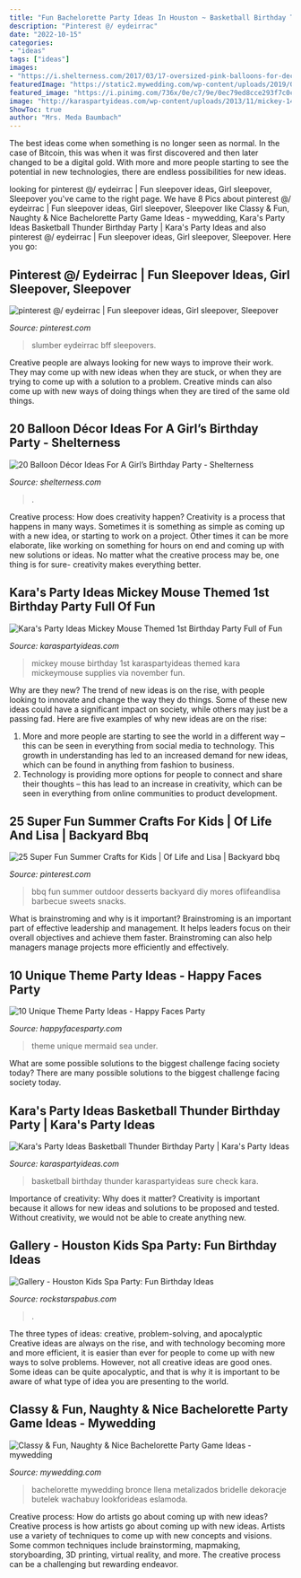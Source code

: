 ```yaml
---
title: "Fun Bachelorette Party Ideas In Houston ~ Basketball Birthday Thunder Karaspartyideas Sure Check Kara"
description: "Pinterest @/ eydeirrac"
date: "2022-10-15"
categories:
- "ideas"
tags: ["ideas"]
images:
- "https://i.shelterness.com/2017/03/17-oversized-pink-balloons-for-decorating-a-dessert-table.jpg"
featuredImage: "https://static2.mywedding.com/wp-content/uploads/2019/04/14153922/ring-toss-game.jpg"
featured_image: "https://i.pinimg.com/736x/0e/c7/9e/0ec79ed8cce293f7c0c0bba989b31fe3.jpg"
image: "http://karaspartyideas.com/wp-content/uploads/2013/11/mickey-14.jpg"
ShowToc: true
author: "Mrs. Meda Baumbach"
---
```



The best ideas come when something is no longer seen as normal. In the case of Bitcoin, this was when it was first discovered and then later changed to be a digital gold. With more and more people starting to see the potential in new technologies, there are endless possibilities for new ideas.

	

		
looking for pinterest @/ eydeirrac | Fun sleepover ideas, Girl sleepover, Sleepover you've came to the right page. We have 8 Pics about pinterest @/ eydeirrac | Fun sleepover ideas, Girl sleepover, Sleepover like Classy &amp; Fun, Naughty &amp; Nice Bachelorette Party Game Ideas - mywedding, Kara&#039;s Party Ideas Basketball Thunder Birthday Party | Kara&#039;s Party Ideas and also pinterest @/ eydeirrac | Fun sleepover ideas, Girl sleepover, Sleepover. Here you go:
		
    
## Pinterest @/ Eydeirrac | Fun Sleepover Ideas, Girl Sleepover, Sleepover

<img loading=lazy src="https://i.pinimg.com/736x/0e/c7/9e/0ec79ed8cce293f7c0c0bba989b31fe3.jpg" onerror="this.onerror=null;this.src='https://tse4.mm.bing.net/th?id=OIP.RDc6dqcIlBYE2doGPqoHygHaNk&amp;pid=15.1';" alt="pinterest @/ eydeirrac | Fun sleepover ideas, Girl sleepover, Sleepover">

_Source: pinterest.com_

>slumber eydeirrac bff sleepovers. 

	

Creative people are always looking for new ways to improve their work. They may come up with new ideas when they are stuck, or when they are trying to come up with a solution to a problem. Creative minds can also come up with new ways of doing things when they are tired of the same old things.

    
## 20 Balloon Décor Ideas For A Girl’s Birthday Party - Shelterness

<img loading=lazy src="https://i.shelterness.com/2017/03/17-oversized-pink-balloons-for-decorating-a-dessert-table.jpg" onerror="this.onerror=null;this.src='https://tse2.mm.bing.net/th?id=OIP.BRPvCWXyjO_-y--X9ApYSgHaLH&amp;pid=15.1';" alt="20 Balloon Décor Ideas For A Girl’s Birthday Party - Shelterness">

_Source: shelterness.com_

>. 

	

Creative process: How does creativity happen?
Creativity is a process that happens in many ways. Sometimes it is something as simple as coming up with a new idea, or starting to work on a project. Other times it can be more elaborate, like working on something for hours on end and coming up with new solutions or ideas. No matter what the creative process may be, one thing is for sure- creativity makes everything better.

    
## Kara&#039;s Party Ideas Mickey Mouse Themed 1st Birthday Party Full Of Fun

<img loading=lazy src="http://karaspartyideas.com/wp-content/uploads/2013/11/mickey-14.jpg" onerror="this.onerror=null;this.src='https://tse3.mm.bing.net/th?id=OIP.YsviyzZdgDvOROXoKliF6QHaLI&amp;pid=15.1';" alt="Kara&#039;s Party Ideas Mickey Mouse Themed 1st Birthday Party Full of Fun">

_Source: karaspartyideas.com_

>mickey mouse birthday 1st karaspartyideas themed kara mickeymouse supplies via november fun. 

	

Why are they new?
The trend of new ideas is on the rise, with people looking to innovate and change the way they do things. Some of these new ideas could have a significant impact on society, while others may just be a passing fad. Here are five examples of why new ideas are on the rise: 
1) More and more people are starting to see the world in a different way – this can be seen in everything from social media to technology. This growth in understanding has led to an increased demand for new ideas, which can be found in anything from fashion to business. 
2) Technology is providing more options for people to connect and share their thoughts – this has lead to an increase in creativity, which can be seen in everything from online communities to product development.

    
## 25 Super Fun Summer Crafts For Kids | Of Life And Lisa | Backyard Bbq

<img loading=lazy src="https://i.pinimg.com/originals/45/96/b5/4596b573f4c1a31d3a16aba1bcb0c308.jpg" onerror="this.onerror=null;this.src='https://tse4.mm.bing.net/th?id=OIP.3aCcNMuJrHjG4hqdkio0xAHaLG&amp;pid=15.1';" alt="25 Super Fun Summer Crafts for Kids | Of Life and Lisa | Backyard bbq">

_Source: pinterest.com_

>bbq fun summer outdoor desserts backyard diy mores oflifeandlisa barbecue sweets snacks. 

	

What is brainstroming and why is it important?
Brainstroming is an important part of effective leadership and management. It helps leaders focus on their overall objectives and achieve them faster. Brainstroming can also help managers manage projects more efficiently and effectively.

    
## 10 Unique Theme Party Ideas - Happy Faces Party

<img loading=lazy src="http://happyfacesparty.com/wp-content/uploads/2017/08/061afc44f5c3b002e46f9fed9352737d.jpg" onerror="this.onerror=null;this.src='https://tse4.mm.bing.net/th?id=OIP.LtvcQbEKNtQZ_01sy3iDNQHaLH&amp;pid=15.1';" alt="10 Unique Theme Party Ideas - Happy Faces Party">

_Source: happyfacesparty.com_

>theme unique mermaid sea under. 

	

What are some possible solutions to the biggest challenge facing society today?
There are many possible solutions to the biggest challenge facing society today.

    
## Kara&#039;s Party Ideas Basketball Thunder Birthday Party | Kara&#039;s Party Ideas

<img loading=lazy src="http://karaspartyideas.com/wp-content/uploads/2017/09/Basketball-Thunder-Birthday-Party-via-Karas-Party-Ideas-KarasPartyIdeas.com1_.jpg" onerror="this.onerror=null;this.src='https://tse2.mm.bing.net/th?id=OIP.LKimSEq4zH27g5vQWVDGZgHaFd&amp;pid=15.1';" alt="Kara&#039;s Party Ideas Basketball Thunder Birthday Party | Kara&#039;s Party Ideas">

_Source: karaspartyideas.com_

>basketball birthday thunder karaspartyideas sure check kara. 

	

Importance of creativity: Why does it matter?
Creativity is important because it allows for new ideas and solutions to be proposed and tested. Without creativity, we would not be able to create anything new.

    
## Gallery - Houston Kids Spa Party: Fun Birthday Ideas

<img loading=lazy src="http://rockstarspabus.com/wp-content/uploads/2019/05/rockstarspabus-photo-gallery-katy-tx.jpg" onerror="this.onerror=null;this.src='https://tse4.mm.bing.net/th?id=OIP.nhiPNwVMAE3ZqtOP-DDJoAHaE8&amp;pid=15.1';" alt="Gallery - Houston Kids Spa Party: Fun Birthday Ideas">

_Source: rockstarspabus.com_

>. 

	

The three types of ideas: creative, problem-solving, and apocalyptic
Creative ideas are always on the rise, and with technology becoming more and more efficient, it is easier than ever for people to come up with new ways to solve problems. However, not all creative ideas are good ones. Some ideas can be quite apocalyptic, and that is why it is important to be aware of what type of idea you are presenting to the world.

    
## Classy &amp; Fun, Naughty &amp; Nice Bachelorette Party Game Ideas - Mywedding

<img loading=lazy src="https://static2.mywedding.com/wp-content/uploads/2019/04/14153922/ring-toss-game.jpg" onerror="this.onerror=null;this.src='https://tse4.mm.bing.net/th?id=OIP.llVQ7lMUCo6_7J_Fv7s76gHaJ4&amp;pid=15.1';" alt="Classy &amp; Fun, Naughty &amp; Nice Bachelorette Party Game Ideas - mywedding">

_Source: mywedding.com_

>bachelorette mywedding bronce llena metalizados bridelle dekoracje butelek wachabuy lookforideas eslamoda. 

	

Creative process: How do artists go about coming up with new ideas?
Creative process is how artists go about coming up with new ideas. Artists use a variety of techniques to come up with new concepts and visions. Some common techniques include brainstorming, mapmaking, storyboarding, 3D printing, virtual reality, and more. The creative process can be a challenging but rewarding endeavor.

